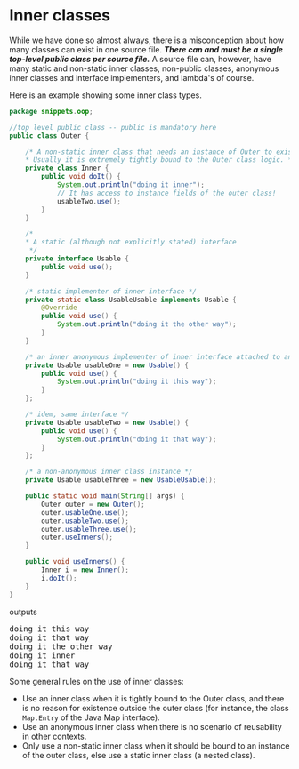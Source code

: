 # Inner classes

While we have done so almost always, there is a  misconception about how many classes can exist in one source file.
**_There can and must be a single top-level public class per source file._**
A source file can, however, have many static and non-static inner classes, non-public classes, anonymous inner classes and interface implementers, and lambda's of course.

Here is an example showing some inner class types.

```java
package snippets.oop;

//top level public class -- public is mandatory here
public class Outer {

    /* A non-static inner class that needs an instance of Outer to exist.
    * Usually it is extremely tightly bound to the Outer class logic. */
    private class Inner {
        public void doIt() {
            System.out.println("doing it inner");
            // It has access to instance fields of the outer class!
            usableTwo.use();
        }
    }

    /*
    * A static (although not explicitly stated) interface
     */
    private interface Usable {
        public void use();
    }

    /* static implementer of inner interface */
    private static class UsableUsable implements Usable {
        @Override
        public void use() {
            System.out.println("doing it the other way");
        }
    }

    /* an inner anonymous implementer of inner interface attached to an instance variable */
    private Usable usableOne = new Usable() {
        public void use() {
            System.out.println("doing it this way");
        }
    };

    /* idem, same interface */
    private Usable usableTwo = new Usable() {
        public void use() {
            System.out.println("doing it that way");
        }
    };

    /* a non-anonymous inner class instance */
    private Usable usableThree = new UsableUsable();

    public static void main(String[] args) {
        Outer outer = new Outer();
        outer.usableOne.use();
        outer.usableTwo.use();
        outer.usableThree.use();
        outer.useInners();
    }

    public void useInners() {
        Inner i = new Inner();
        i.doIt();
    }
} 
```

outputs 

<pre class="console_out">
doing it this way
doing it that way
doing it the other way
doing it inner
doing it that way
</pre>

Some general rules on the use of inner classes:  

- Use an inner class when it is tightly bound to the Outer class, and there is no reason for existence outside the outer class (for instance, the class `Map.Entry` of the Java Map interface). 
- Use an anonymous inner class when there is no scenario of reusability in other contexts.
- Only use a non-static inner class when it should be bound to an instance of the outer class, else use a static inner class (a nested class).
